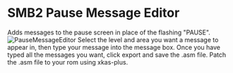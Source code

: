 # SMB2 Pause Message Editor
Adds messages to the pause screen in place of the flashing "PAUSE".
![PauseMessageEditor](https://github.com/CircleFriendo/smb2-resources/assets/131226495/3881c696-1628-4f04-b470-d83ea0b5d821)
Select the level and area you want a message to appear in, then type your message into the message box. Once you have typed all the messages you want, click export and save the .asm file. Patch the .asm file to your rom using xkas-plus.
